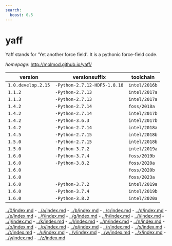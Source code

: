 ```yaml
---
search:
  boost: 0.5
---
```

# yaff

Yaff stands for 'Yet another force field'. It is a pythonic force-field code.

*homepage*: <http://molmod.github.io/yaff/>

version | versionsuffix | toolchain
--------|---------------|----------
``1.0.develop.2.15`` | ``-Python-2.7.12-HDF5-1.8.18`` | ``intel/2016b``
``1.1.2`` | ``-Python-2.7.13`` | ``intel/2017a``
``1.1.3`` | ``-Python-2.7.13`` | ``intel/2017a``
``1.4.2`` | ``-Python-2.7.14`` | ``foss/2018a``
``1.4.2`` | ``-Python-2.7.14`` | ``intel/2017b``
``1.4.2`` | ``-Python-3.6.3`` | ``intel/2017b``
``1.4.2`` | ``-Python-2.7.14`` | ``intel/2018a``
``1.4.5`` | ``-Python-2.7.15`` | ``intel/2018b``
``1.5.0`` | ``-Python-2.7.15`` | ``intel/2018b``
``1.5.0`` | ``-Python-3.7.2`` | ``intel/2019a``
``1.6.0`` | ``-Python-3.7.4`` | ``foss/2019b``
``1.6.0`` | ``-Python-3.8.2`` | ``foss/2020a``
``1.6.0`` |  | ``foss/2020b``
``1.6.0`` |  | ``foss/2023a``
``1.6.0`` | ``-Python-3.7.2`` | ``intel/2019a``
``1.6.0`` | ``-Python-3.7.4`` | ``intel/2019b``
``1.6.0`` | ``-Python-3.8.2`` | ``intel/2020a``

[../0/index.md](0) - [../a/index.md](a) - [../b/index.md](b) - [../c/index.md](c) - [../d/index.md](d) - [../e/index.md](e) - [../f/index.md](f) - [../g/index.md](g) - [../h/index.md](h) - [../i/index.md](i) - [../j/index.md](j) - [../k/index.md](k) - [../l/index.md](l) - [../m/index.md](m) - [../n/index.md](n) - [../o/index.md](o) - [../p/index.md](p) - [../q/index.md](q) - [../r/index.md](r) - [../s/index.md](s) - [../t/index.md](t) - [../u/index.md](u) - [../v/index.md](v) - [../w/index.md](w) - [../x/index.md](x) - [../y/index.md](y) - [../z/index.md](z)

